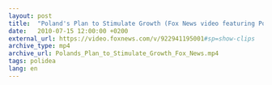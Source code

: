 ```yaml
---
layout: post
title:  "Poland's Plan to Stimulate Growth (Fox News video featuring Polidea)"
date:   2010-07-15 12:00:00 +0200
external_url: https://video.foxnews.com/v/922941195001#sp=show-clips
archive_type: mp4
archive_url: Polands_Plan_to_Stimulate_Growth_Fox_News.mp4
tags: polidea
lang: en
---
```


